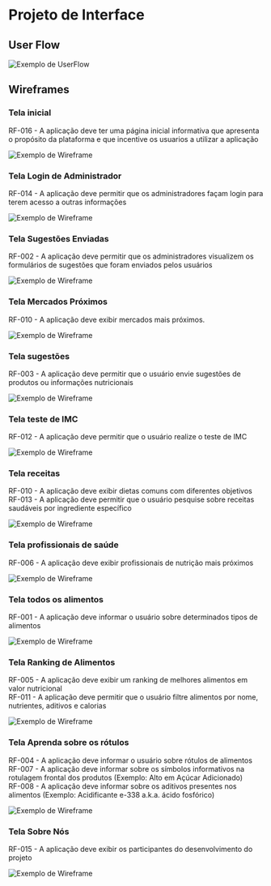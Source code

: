 
# Projeto de Interface


## User Flow

![Exemplo de UserFlow](img/userflow/flow.jpg)


## Wireframes


### Tela inicial

RF-016 - A aplicação deve ter uma página inicial informativa que apresenta o propósito da plataforma e que incentive os usuarios a utilizar a aplicação

![Exemplo de Wireframe](https://raw.githubusercontent.com/ICEI-PUC-Minas-PMV-SI/pmv-si-2024-1-pe1-t2-rotulocerto/main/docs/img/wireframe/homepage.jpg)

### Tela Login de Administrador

RF-014 - A aplicação deve permitir que os administradores façam login para terem acesso a outras informações

![Exemplo de Wireframe](https://raw.githubusercontent.com/ICEI-PUC-Minas-PMV-SI/pmv-si-2024-1-pe1-t2-rotulocerto/main/docs/img/wireframe/login-admin.jpg)

### Tela Sugestões Enviadas

RF-002 - A aplicação deve permitir que os administradores visualizem os formulários de sugestões que foram enviados pelos usuários

![Exemplo de Wireframe](https://raw.githubusercontent.com/ICEI-PUC-Minas-PMV-SI/pmv-si-2024-1-pe1-t2-rotulocerto/main/docs/img/wireframe/listasugestoes.jpg)

### Tela Mercados Próximos

RF-010 - A aplicação deve exibir mercados mais próximos.

![Exemplo de Wireframe](https://raw.githubusercontent.com/ICEI-PUC-Minas-PMV-SI/pmv-si-2024-1-pe1-t2-rotulocerto/main/docs/img/wireframe/mercados.jpg)

### Tela sugestões

RF-003 - A aplicação deve permitir que o usuário envie sugestões de produtos ou informações nutricionais

![Exemplo de Wireframe](https://raw.githubusercontent.com/ICEI-PUC-Minas-PMV-SI/pmv-si-2024-1-pe1-t2-rotulocerto/main/docs/img/wireframe/sugestoes.jpg)

### Tela teste de IMC

RF-012 - A aplicação deve permitir que o usuário realize o teste de IMC

![Exemplo de Wireframe](https://raw.githubusercontent.com/ICEI-PUC-Minas-PMV-SI/pmv-si-2024-1-pe1-t2-rotulocerto/main/docs/img/wireframe/TestedeIMC2.jpg)

### Tela receitas

RF-010 - A aplicação deve exibir dietas comuns com diferentes objetivos <br>
RF-013 - A aplicação deve permitir que o usuário pesquise sobre receitas saudáveis por ingrediente específico <br>

![Exemplo de Wireframe](https://raw.githubusercontent.com/ICEI-PUC-Minas-PMV-SI/pmv-si-2024-1-pe1-t2-rotulocerto/main/docs/img/wireframe/receitas.jpg)

### Tela profissionais de saúde

RF-006 - A aplicação deve exibir profissionais de nutrição mais próximos

![Exemplo de Wireframe](https://raw.githubusercontent.com/ICEI-PUC-Minas-PMV-SI/pmv-si-2024-1-pe1-t2-rotulocerto/main/docs/img/wireframe/profissionais-de-saude.jpg)

### Tela todos os alimentos

RF-001 - A aplicação deve informar o usuário sobre determinados tipos de alimentos

![Exemplo de Wireframe](https://raw.githubusercontent.com/ICEI-PUC-Minas-PMV-SI/pmv-si-2024-1-pe1-t2-rotulocerto/main/docs/img/wireframe/todos-os-alimentos.jpg)

### Tela Ranking de Alimentos

RF-005 - A aplicação deve exibir um ranking de melhores alimentos em valor nutricional <br>
RF-011 - A aplicação deve permitir que o usuário filtre alimentos por nome, nutrientes, aditivos e calorias

![Exemplo de Wireframe](https://raw.githubusercontent.com/ICEI-PUC-Minas-PMV-SI/pmv-si-2024-1-pe1-t2-rotulocerto/main/docs/img/wireframe/ranking-de-alimentos.jpg)

### Tela Aprenda sobre os rótulos

RF-004 - A aplicação deve informar o usuário sobre rótulos de alimentos <br>
RF-007 - A aplicação deve informar sobre os símbolos informativos na rotulagem frontal dos produtos (Exemplo: Alto em Açúcar Adicionado) <br>
RF-008 - A aplicação deve informar sobre os aditivos presentes nos alimentos (Exemplo: Acidificante e-338 a.k.a. ácido fosfórico)

![Exemplo de Wireframe](https://raw.githubusercontent.com/ICEI-PUC-Minas-PMV-SI/pmv-si-2024-1-pe1-t2-rotulocerto/main/docs/img/wireframe/ROTULO.jpg)


### Tela Sobre Nós

RF-015 - A aplicação deve exibir os participantes do desenvolvimento do projeto

![Exemplo de Wireframe](https://raw.githubusercontent.com/ICEI-PUC-Minas-PMV-SI/pmv-si-2024-1-pe1-t2-rotulocerto/main/docs/img/wireframe/sobre-nos.jpg)
